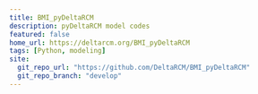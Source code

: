 ```yaml
---
title: BMI_pyDeltaRCM
description: pyDeltaRCM model codes
featured: false
home_url: https://deltarcm.org/BMI_pyDeltaRCM
tags: [Python, modeling]
site:
  git_repo_url: "https://github.com/DeltaRCM/BMI_pyDeltaRCM"
  git_repo_branch: "develop"
---
```

